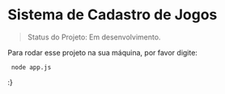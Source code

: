 <h1>Sistema de Cadastro de Jogos</h1>

> Status do Projeto: Em desenvolvimento.

Para rodar esse projeto na sua máquina, por favor digite:

```
 node app.js
```

:}